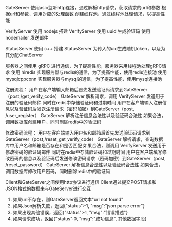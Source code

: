 
GateServer
使用asio监听http连接，通过解析http请求，获取请求的url和参数
根据url和参数，调用对应的处理函数
创建线程池，通过线程池处理请求，以提高性能


VerifyServer
使用 nodejs 搭建 VerifyServer
使用 uuid 生成验证码
使用 nodemailer 发送邮件


StatusServer
使用 c++ 搭建 StatusServer
为传入的uid生成随机token，以及为其分配ChatServer


服务器之间使用 gRPC 进行通信，为了提高性能，服务器采用线程池处理gRPC请求
使用 hiredis 实现服务器与redis的通信，为了提高性能，使用redis连接池
使用 mysqlcppconn 实现服务器与mysql的通信，为了提高性能，使用mysql连接池


注册流程：
用户在客户端输入邮箱后首先发送验证码请求到GateServer（post,/get_verify_code）
GateServer 解析请求，调用 VerifyServer 发送用于注册的验证码邮件
同时在redis中存储验证码和过期时间
用户在客户端输入注册信息以及验证码后发送注册请求（密码加密）到GateServer（post, /user_register）
GateServer 解析注册信息合法性以及验证码合法性
如果合法，调用数据库创建用户，同时删除redis中的验证码


修改密码流程：
用户在客户端输入用户名和邮箱后首先发送验证码请求到GateServer（post,/reset_get_verify_code）
GateServer 解析请求，查询数据库中用户名和邮箱是否存在和是否匹配
如果合法，则调用 VerifyServer 发送用于修改密码的验证码邮件
同时在redis中存储验证码和过期时间
用户在客户端填写修改密码的信息以及验证码后发送修改密码请求（密码加密）到GateServer（post, /reset_password）
GateServer 解析信息合法性以及验证码合法性
如果合法，调用数据库修改用户密码，同时删除redis中的验证码


Client和GateServer之间使用http协议进行通信
Client通过提交POST请求和JSON格式的数据来与GateServer进行交互
1. 如果url不存在，则GateServer返回文本"url not found"
2. 如果Json解析失败，返回{"status":-1, "msg":"json parse error"}
3. 如果出现其他错误，返回{"status":-1, "msg":"错误描述"}
4. 如果请求成功，返回{"status":0, "msg":"成功信息", 其他数据字段}